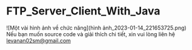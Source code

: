 # FTP_Server_Client_With_Java
![Một vài hình ảnh về chức năng](hình ảnh_2023-01-14_221653725.png)
Nếu bạn muốn source code và giải thích chi tiết, xin vui lòng liên hệ levanan02sm@gmail.com
